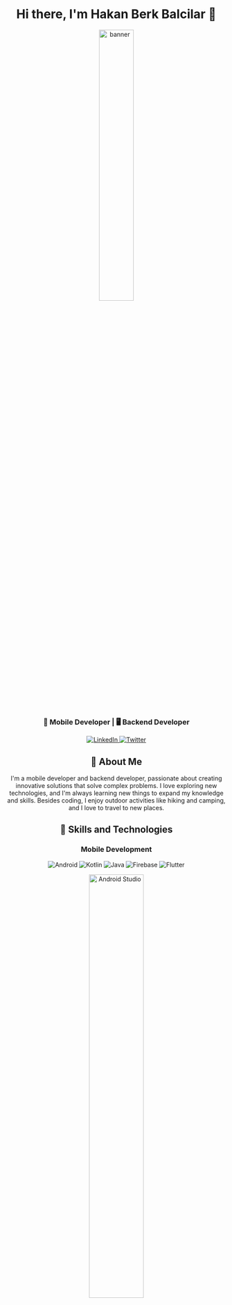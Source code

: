 <h1 align="center">Hi there, I'm Hakan Berk Balcilar 👋</h1>
<p align="center">
  <img width="40%" src="https://github.com/hakanberkbalcilar/hakanberkbalcilar/tree/master/blob/main/banner.gif" alt="banner" />
</p>
<h3 align="center">📱 Mobile Developer | 🖥️ Backend Developer</h3>
<p align="center">
  <a href="https://www.linkedin.com/in/hakanberkbalcilar/" target="_blank">
    <img src="https://img.shields.io/badge/LinkedIn-0077B5?style=for-the-badge&logo=linkedin&logoColor=white" alt="LinkedIn" />
  </a>
  <a href="https://twitter.com/hakanberkbalcilar" target="_blank">
    <img src="https://img.shields.io/badge/Twitter-1DA1F2?style=for-the-badge&logo=twitter&logoColor=white" alt="Twitter" />
  </a>
</p>
<h2 align="center">🚀 About Me</h2>
<p align="center">
  I'm a mobile developer and backend developer, passionate about creating innovative solutions that solve complex problems. I love exploring new technologies, and I'm always learning new things to expand my knowledge and skills. Besides coding, I enjoy outdoor activities like hiking and camping, and I love to travel to new places.
</p>
<h2 align="center">🌟 Skills and Technologies</h2>
<h3 align="center">Mobile Development</h3>
<p align="center">
  <img src="https://img.shields.io/badge/Android-3DDC84?style=for-the-badge&logo=android&logoColor=white" alt="Android" />
  <img src="https://img.shields.io/badge/Kotlin-0095D5?style=for-the-badge&logo=kotlin&logoColor=white" alt="Kotlin" />
  <img src="https://img.shields.io/badge/Java-007396?style=for-the-badge&logo=java&logoColor=white" alt="Java" />
  <img src="https://img.shields.io/badge/Firebase-FFCA28?style=for-the-badge&logo=firebase&logoColor=white" alt="Firebase" />
  <img src="https://img.shields.io/badge/Flutter-02569B?style=for-the-badge&logo=flutter&logoColor=white" alt="Flutter" />
</p>
<p align="center">
  <img src="https://github.com/hakanberkbalcilar/hakanberkbalcilar/tree/master/blob/main/android_studio.png" width="50%" alt="Android Studio" />
</p>
<h3 align="center">Backend Development</h3>
<p align="center">
  <img src="https://img.shields.io/badge/.NET%20Core-512BD4?style=for-the-badge&logo=.net&logoColor=white" alt=".NET Core" />
  <img src="https://img.shields.io/badge/C%23-239120?style=for-the-badge&logo=csharp&logoColor=white" alt="C#" />
  <img src="https://img.shields.io/badge/ASP.NET-5C2D91?style=for-the-badge&logo=asp.net&logoColor=white" alt="ASP.NET" />
  <img src="https://img.shields.io/badge/SQL%20Server-CC2927?style=for-the-badge&logo=microsoftsqlserver&logoColor=white" alt="SQL Server" />
</p>
<p align="center">
  <img src="https://github.com/hakanberkbalcilar/hakanberkbalcilar/tree/master/blob/main/net_core.png" width="50%" alt=".NET Core" />
</p>
<h2 align="center">📈 Stats</h2>
<p align="center">
  <img src="https://github-readme-stats.vercel.app/api?username=hakanberkbalcilar&show_icons=true&theme=dracula" alt="GitHub Stats" />
</p>
<h2 align="center">📫 Contact</h2>
<p align="center">
  <a href="https://www.linkedin.com/in/hakanberkbalcilar/" target="_blank">
    <img src="https://img.shields.io/badge/LinkedIn-0077B5?style=for-the-badge&logo=linkedin&logoColor=white" alt="LinkedIn" />
  </a>
  <a href="https://twitter.com/hakanberkbalcilar" target="_blank">
    <img src="https://img.shields.io/badge/Twitter-1DA1F2?style=for-the-badge&logo=twitter&logoColor=white" alt="Twitter" />
  </a>

</p>
<p align="center">
  <img src="https://komarev.com/ghpvc/?username=hakanberkbalcilar&label=Profile%20views&color=0e75b6&style=flat" alt="Profile Views" />
</p>